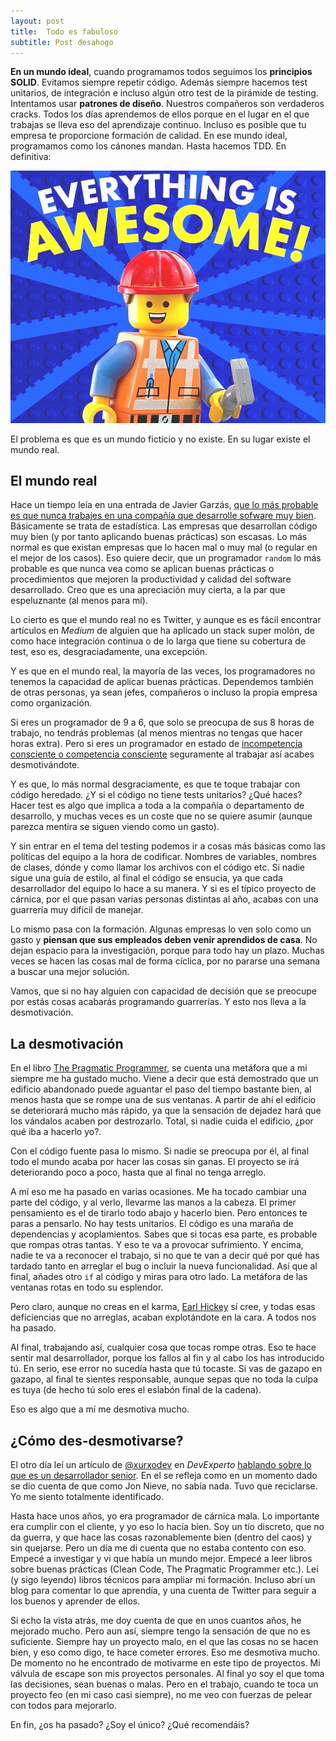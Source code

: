 ```yaml
---
layout: post
title:  Todo es fabuloso
subtitle: Post desahogo
---
```


**En un mundo ideal**, cuando programamos todos seguimos los **principios SOLID**. Evitamos siempre repetir código. Además siempre hacemos test unitarios, de integración e incluso algún otro test de la pirámide de testing. Intentamos usar **patrones de diseño**. Nuestros compañeros son verdaderos cracks. Todos los días aprendemos de ellos porque en el lugar en el que trabajas se lleva eso del aprendizaje continuo. Incluso es posible que tu empresa te proporcione formación de calidad. En ese mundo ideal, programamos como los cánones mandan. Hasta hacemos TDD. En definitiva:

![Everything is awesome](/img/posts/2016/everything-is-awesome.jpg)
 
El problema es que es un mundo ficticio y no existe. En su lugar existe el mundo real.


## El mundo real
 
Hace un tiempo leía en una entrada de Javier Garzás, [que lo más probable es que nunca trabajes en una compañía que desarrolle sofware muy bien](http://www.javiergarzas.com/2015/03/lo-mas-probable-es-que-nunca-trabajes-en-una-organizacion-que-haga-software-muy-bien.html). Básicamente se trata de estadística. Las empresas que desarrollan código muy bien (y por tanto aplicando buenas prácticas) son escasas. Lo más normal es que existan empresas que lo hacen mal o muy mal (o regular en el mejor de los casos). Eso quiere decir, que un programador `random` lo más probable es que nunca vea como se aplican buenas prácticas o procedimientos que mejoren la productividad y calidad del software desarrollado. Creo que es una apreciación muy cierta, a la par que espeluznante (al menos para mí).

Lo cierto es que el mundo real no es Twitter, y aunque es es fácil encontrar artículos en *Medium* de alguien que ha aplicado un stack super molón, de como hace integración continua o de lo larga que tiene su cobertura de test, eso es, desgraciadamente, una excepción.

Y es que en el mundo real, la mayoría de las veces, los programadores no tenemos la capacidad de aplicar buenas prácticas. Dependemos también de otras personas, ya sean jefes, compañeros o incluso la propia empresa como organización. 

Si eres un programador de 9 a 6, que solo se preocupa de sus 8 horas de trabajo, no tendrás problemas (al menos mientras no tengas que hacer horas extra). Pero si eres un programador en estado de [incompetencia consciente o competencia consciente](http://blog.koalite.com/2016/02/se-consciente-de-lo-que-sabes-y-de-lo-que-no) seguramente al trabajar así acabes desmotivándote. 

Y es que, lo más normal desgraciamente, es que te toque trabajar con código heredado. ¿Y si el código no tiene tests unitarios? ¿Qué haces? Hacer test es algo que implica a toda a la compañía o departamento de desarrollo, y muchas veces es un coste que no se quiere asumir (aunque parezca mentira se siguen viendo como un gasto).

Y sin entrar en el tema del testing podemos ir a cosas más básicas como las políticas del equipo a la hora de codificar. Nombres de variables, nombres de clases,  dónde y como llamar los archivos con el código etc. Si nadie sigue una guía de estilo, al final el código se ensucia, ya que cada desarrollador del equipo lo hace a su manera. Y si es el típico proyecto de cárnica, por el que pasan varias personas distintas al año, acabas con una guarrería muy difícil de manejar.

Lo mismo pasa con la formación.  Algunas empresas lo ven solo como un gasto y **piensan que sus empleados deben venir aprendidos de casa**. No dejan espacio para la investigación, porque para todo hay un plazo. Muchas veces se hacen las cosas mal de forma cíclica, por no pararse una semana a buscar una mejor solución.

Vamos, que si no hay alguien con capacidad de decisión que se preocupe por estás cosas acabarás programando guarrerías. Y esto nos lleva a la desmotivación.

## La desmotivación

En el libro [The  Pragmatic Programmer](https://www.amazon.com/Pragmatic-Programmer-Journeyman-Master/dp/020161622X), se cuenta  una metáfora que a mi siempre me ha gustado mucho. Viene a decir que está demostrado que un edificio abandonado puede aguantar el paso del tiempo bastante bien, al menos hasta que se rompe una de sus ventanas.  A partir de ahí el edificio se deteriorará mucho más rápido, ya que la sensación de dejadez hará que los vándalos acaben por destrozarlo. Total, si nadie cuida el edificio, ¿por qué iba a hacerlo yo?.

Con el código fuente pasa lo mismo. Si nadie se preocupa por él, al final todo el mundo acaba por hacer las cosas sin ganas. El proyecto se irá deteriorando poco a poco, hasta que al final no tenga arreglo. 

A mí eso me ha pasado en varias ocasiones. Me ha tocado cambiar una parte del código, y al verlo, llevarme las manos a la cabeza. El primer pensamiento es el de tirarlo todo abajo y hacerlo bien. Pero entonces te paras a pensarlo. No hay tests unitarios. El código es una maraña de dependencias y acoplamientos. Sabes que si tocas esa parte, es probable que rompas otras tantas. Y eso te va a provocar sufrimiento. Y encima, nadie te va a reconocer el trabajo, si no que te van a decir qué por qué has tardado tanto en arreglar el bug o incluir la nueva funcionalidad. Así que al final, añades otro `if` al código y miras para otro lado. La metáfora de las ventanas rotas en todo su esplendor.

Pero claro, aunque no creas en el karma, [Earl Hickey](https://es.wikipedia.org/wiki/Earl_Hickey) sí cree, y todas esas deficiencias que no arreglas, acaban explotándote en la cara. A todos nos ha pasado. 

Al final, trabajando así, cualquier cosa que tocas rompe otras. Eso te hace sentir mal desarrollador, porque los fallos al fin y al cabo los has introducido tú. En serio, ese error no sucedía hasta que tú tocaste. Si vas de gazapo en gazapo, al final te sientes responsable, aunque sepas que no toda la culpa es tuya (de hecho tú solo eres el eslabón final de la cadena).

Eso es algo que a mí me desmotiva mucho. 

## ¿Cómo des-desmotivarse?

El otro día leí un artículo de [@xurxodev](https://twitter.com/xurxodev) en *DevExperto* [hablando sobre lo que es un desarrollador senior](https://devexperto.com/senior-developer/). En el se refleja como en un momento dado se dio cuenta de que como Jon Nieve, no sabía nada. Tuvo que reciclarse. Yo me siento totalmente identificado.

Hasta hace unos años, yo era programador de cárnica mala. Lo importante era cumplir con el cliente, y yo eso lo hacía bien. Soy un tío discreto, que no da guerra, y que hace las cosas razonablemente bien (dentro del caos) y sin quejarse. Pero un día me di cuenta que no estaba contento con eso. Empecé a investigar y vi que había un mundo mejor. Empecé a leer libros sobre buenas prácticas (Clean Code, The Pragmatic Programmer etc.). Leí (y sigo leyendo) libros técnicos para ampliar mi formación. Incluso abrí un blog para comentar lo que aprendía, y una cuenta de Twitter para seguir a los buenos y aprender de ellos.  

Si echo la vista atrás, me doy cuenta de que en unos cuantos años, he mejorado mucho. Pero aun así, siempre tengo la sensación de que no es suficiente. Siempre hay un proyecto malo, en el que las cosas no se hacen bien, y eso como digo, te hace cometer errores. Eso me desmotiva mucho. De momento no he encontrado de motivarme en este tipo de proyectos. Mi válvula de escape son mis proyectos personales. Al final yo soy el que toma las decisiones, sean buenas o malas. Pero en el trabajo, cuando te toca un proyecto feo (en mi caso casi siempre), no me veo con fuerzas de pelear con todos para mejorarlo.

En fin, ¿os ha pasado? ¿Soy el único? ¿Qué recomendáis?
